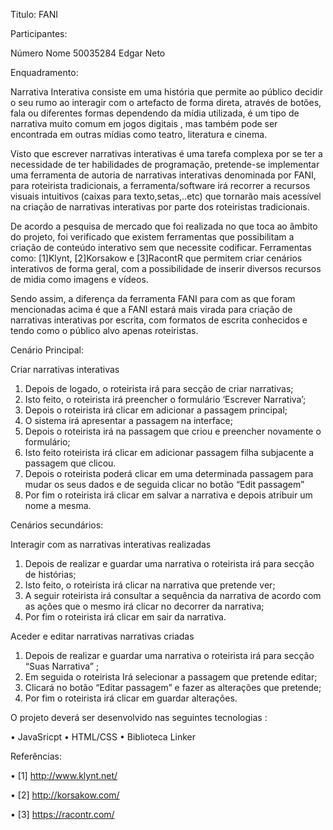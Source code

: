 Titulo: FANI

Participantes:

Número	Nome
50035284	Edgar Neto

Enquadramento:

 
Narrativa Interativa consiste em uma história que permite ao público decidir o seu rumo ao interagir com o artefacto de forma direta, através de botões, fala ou diferentes formas dependendo da mídia utilizada, é um tipo de narrativa muito comum em jogos digitais , mas também pode ser encontrada em outras mídias como teatro, literatura e cinema.

Visto que escrever narrativas interativas é uma tarefa complexa por se ter a necessidade de ter habilidades de programação, pretende-se  implementar uma ferramenta de autoria de narrativas interativas denominada por FANI, para roteirista tradicionais, a ferramenta/software irá recorrer a recursos visuais intuitivos (caixas para texto,setas,..etc) que tornarão mais acessível na criação de narrativas interativas por parte dos roteiristas tradicionais.

De acordo a pesquisa de mercado que foi realizada no que toca ao âmbito do projeto, foi verificado que existem ferramentas que possibilitam a criação de conteúdo interativo sem que necessite codificar. Ferramentas como: [1]Klynt, [2]Korsakow e [3]RacontR que permitem criar cenários interativos de forma geral, com a possibilidade de inserir diversos recursos de midia como imagens e vídeos.

Sendo assim, a diferença da ferramenta FANI para com as que foram mencionadas acima é que a FANI estará mais virada para criação de narrativas interativas por escrita, com formatos  de escrita conhecidos e tendo como o público alvo apenas roteiristas.
 



Cenário Principal:

Criar narrativas interativas

1.	Depois de logado, o roteirista irá para secção de criar narrativas;
2.	Isto feito, o roteirista irá preencher o formulário ‘Escrever Narrativa’;
3.	Depois o roteirista irá clicar em adicionar a passagem principal;
4.	O sistema irá apresentar a passagem na interface;
5.	Depois o roteirista irá  na passagem que criou e preencher novamente o formulário;
6.	Isto feito roteirista irá clicar em adicionar passagem filha subjacente a passagem que clicou.
7.	Depois o  roteirista poderá  clicar em  uma determinada passagem para mudar os seus dados e de seguida clicar no botão “Edit passagem”
8.	Por fim o roteirista irá clicar em salvar a narrativa e depois atribuir um nome a mesma. 

Cenários secundários:

Interagir com as narrativas interativas realizadas

1.	Depois de realizar e guardar uma narrativa o roteirista irá para secção de histórias;
2.	Isto feito, o roteirista irá clicar na narrativa que pretende ver;
3.	A seguir roteirista irá consultar a sequência da narrativa de acordo com as ações que o mesmo irá clicar no decorrer da narrativa;
4.	Por fim o roteirista irá clicar em sair da narrativa. 

Aceder e editar  narrativas narrativas criadas

1.	Depois de realizar e guardar uma narrativa o roteirista irá para secção  “Suas Narrativa” ;
2.	Em seguida o roteirista Irá selecionar a passagem que pretende editar;
3.	Clicará no botão “Editar passagem” e fazer as alterações que pretende;
4.	Por fim o roteirista irá clicar em  guardar alterações.


O projeto deverá ser desenvolvido nas  seguintes tecnologias :

•	JavaSricpt
•	HTML/CSS
•	Biblioteca Linker



Referências:

•	[1] http://www.klynt.net/

•	[2] http://korsakow.com/

•	[3] https://racontr.com/


